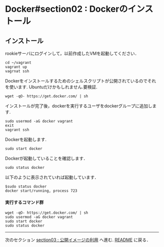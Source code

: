 # Docker#section02 : Dockerのインストール

## インストール

rookieサーバにログインして，以前作成したVMを起動してください．

```
cd ~/vagrant
vagrant up
vagrnat ssh
```

Dockerをインストールするためのシェルスクリプトが公開されているのでそれを使います.
Ubuntuだけかもしれません.要検証.

```
wget -qO- https://get.docker.com/ | sh
```

インストールが完了後，dockerを実行するユーザをdockerグループに追加します.

```
sudo usermod -aG docker vagrant
exit
vagrant ssh
```

Dockerを起動します.

```
sudo start docker
```

Dockerが起動していることを確認します．

```
sudo status docker
```

以下のように表示されていれば起動しています．

```
$sudo status docker
docker start/running, process 723
```

#### 実行するコマンド群
```
wget -qO- https://get.docker.com/ | sh
sudo usermod -aG docker vagrant
sudo start docker
sudo status docker
```

---

次のセクション [section03 : 公開イメージの利用](./PublicImage.md) へ進む.
[README](./README.md) に戻る．
